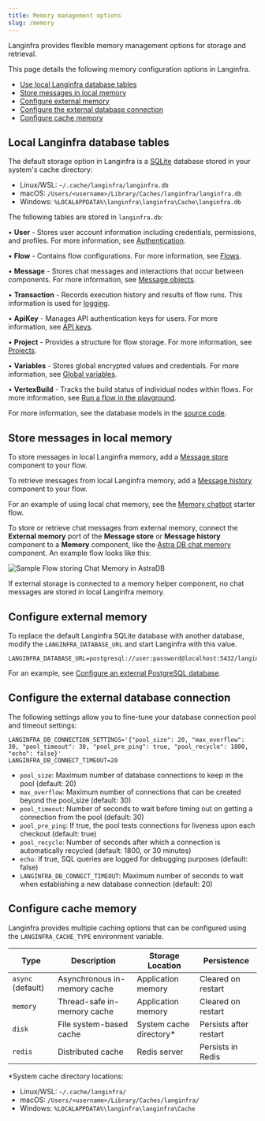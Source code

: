```yaml
---
title: Memory management options
slug: /memory
---
```


Langinfra provides flexible memory management options for storage and retrieval.

This page details the following memory configuration options in Langinfra.

- [Use local Langinfra database tables](#local-langinfra-database-tables)
- [Store messages in local memory](#store-messages-in-local-memory)
- [Configure external memory](#configure-external-memory)
- [Configure the external database connection](#configure-the-external-database-connection)
- [Configure cache memory](#configure-cache-memory)

## Local Langinfra database tables

The default storage option in Langinfra is a [SQLite](https://www.sqlite.org/) database stored in your system's cache directory:

- Linux/WSL: `~/.cache/langinfra/langinfra.db`
- macOS: `/Users/<username>/Library/Caches/langinfra/langinfra.db`
- Windows: `%LOCALAPPDATA%\langinfra\langinfra\Cache\langinfra.db`

The following tables are stored in `langinfra.db`:

• **User** - Stores user account information including credentials, permissions, and profiles. For more information, see [Authentication](/configuration-authentication).

• **Flow** - Contains flow configurations. For more information, see [Flows](/concepts-flows).

• **Message** - Stores chat messages and interactions that occur between components. For more information, see [Message objects](/concepts-objects#message-object).

• **Transaction** - Records execution history and results of flow runs. This information is used for [logging](/logging).

• **ApiKey** - Manages API authentication keys for users. For more information, see [API keys](/configuration-api-keys).

• **Project** - Provides a structure for flow storage. For more information, see [Projects](/concepts-overview#projects).

• **Variables** - Stores global encrypted values and credentials. For more information, see [Global variables](/configuration-global-variables).

• **VertexBuild** - Tracks the build status of individual nodes within flows. For more information, see [Run a flow in the playground](/concepts-playground).

For more information, see the database models in the [source code](https://github.com/langinfra/langinfra/tree/main/src/backend/base/langinfra/services/database/models).

## Store messages in local memory

To store messages in local Langinfra memory, add a [Message store](/components-helpers#message-store) component to your flow.

To retrieve messages from local Langinfra memory, add a [Message history](/components-helpers#message-history) component to your flow.

For an example of using local chat memory, see the [Memory chatbot](/memory-chatbot) starter flow.

To store or retrieve chat messages from external memory, connect the **External memory** port of the **Message store** or **Message history** component to a **Memory** component, like the [Astra DB chat memory](components-memories#astradbchatmemory-component) component. An example flow looks like this:

![Sample Flow storing Chat Memory in AstraDB](/img/astra_db_chat_memory_rounded.png)

If external storage is connected to a memory helper component, no chat messages are stored in local Langinfra memory.

## Configure external memory

To replace the default Langinfra SQLite database with another database, modify the `LANGINFRA_DATABASE_URL` and start Langinfra with this value.

```
LANGINFRA_DATABASE_URL=postgresql://user:password@localhost:5432/langinfra
```

For an example, see [Configure an external PostgreSQL database](/configuration-custom-database).

## Configure the external database connection

The following settings allow you to fine-tune your database connection pool and timeout settings:

```
LANGINFRA_DB_CONNECTION_SETTINGS='{"pool_size": 20, "max_overflow": 30, "pool_timeout": 30, "pool_pre_ping": true, "pool_recycle": 1800, "echo": false}'
LANGINFRA_DB_CONNECT_TIMEOUT=20
```

- `pool_size`: Maximum number of database connections to keep in the pool (default: 20)
- `max_overflow`: Maximum number of connections that can be created beyond the pool_size (default: 30)
- `pool_timeout`: Number of seconds to wait before timing out on getting a connection from the pool (default: 30)
- `pool_pre_ping`: If true, the pool tests connections for liveness upon each checkout (default: true)
- `pool_recycle`: Number of seconds after which a connection is automatically recycled (default: 1800, or 30 minutes)
- `echo`: If true, SQL queries are logged for debugging purposes (default: false)
- `LANGINFRA_DB_CONNECT_TIMEOUT`: Maximum number of seconds to wait when establishing a new database connection (default: 20)

## Configure cache memory

Langinfra provides multiple caching options that can be configured using the `LANGINFRA_CACHE_TYPE` environment variable.

| Type              | Description                  | Storage Location         | Persistence            |
| ----------------- | ---------------------------- | ------------------------ | ---------------------- |
| `async` (default) | Asynchronous in-memory cache | Application memory       | Cleared on restart     |
| `memory`          | Thread-safe in-memory cache  | Application memory       | Cleared on restart     |
| `disk`            | File system-based cache      | System cache directory\* | Persists after restart |
| `redis`           | Distributed cache            | Redis server             | Persists in Redis      |

\*System cache directory locations:

- Linux/WSL: `~/.cache/langinfra/`
- macOS: `/Users/<username>/Library/Caches/langinfra/`
- Windows: `%LOCALAPPDATA%\langinfra\langinfra\Cache`
